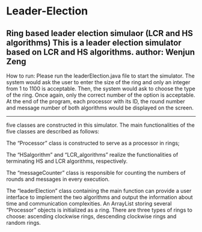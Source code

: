 # Leader-Election
Ring based leader election simulaor (LCR and HS algorithms)
This is a leader election simulator based on LCR and HS algorithms.
author: Wenjun Zeng
-------------------------------------------------------------------------------------
How to run:
Please run the leaderElection.java file to start the simulator. The system 
would ask the user to enter the size of the ring and only an integer from
 1 to 1100 is acceptable. Then, the system would ask to choose the type
 of the ring. Once again, only the correct number of the option is acceptable. 
At the end of the program, each processor with its ID, the round number 
and message number of both algorithms would be displayed on the screen.

--------------------------------------------------------------------------------------
five classes are constructed in this simulator. The main functionalities of the five 
classes are described as follows:

The “Processor” class is constructed to serve as a processor in rings; 

The “HSalgorithm” and “LCR_algorithms” realize the functionalities of terminating HS and LCR algorithms, respectively. 

The “messageCounter” class is responsible for counting the numbers of rounds and messages in every execution.

The “leaderElection” class containing the main function can provide a user interface to implement the two algorithms 
and output the information about time and communication complexities. An ArrayList storing several “Processor” objects 
is initialized as a ring. There are three types of rings to choose: ascending clockwise rings, descending clockwise 
rings and random rings.

